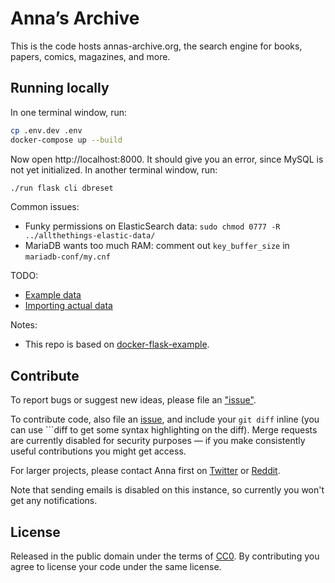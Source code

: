# Anna’s Archive

This is the code hosts annas-archive.org, the search engine for books, papers, comics, magazines, and more.

## Running locally

In one terminal window, run:

```bash
cp .env.dev .env
docker-compose up --build
```

Now open http://localhost:8000. It should give you an error, since MySQL is not yet initialized. In another terminal window, run:

```bash
./run flask cli dbreset
```

Common issues:
* Funky permissions on ElasticSearch data: `sudo chmod 0777 -R ../allthethings-elastic-data/`
* MariaDB wants too much RAM: comment out `key_buffer_size` in `mariadb-conf/my.cnf`

TODO:
* [Example data](https://annas-software.org/AnnaArchivist/annas-archive/-/issues/3)
* [Importing actual data](https://annas-software.org/AnnaArchivist/annas-archive/-/issues/4)

Notes:
* This repo is based on [docker-flask-example](https://github.com/nickjj/docker-flask-example).

## Contribute

To report bugs or suggest new ideas, please file an ["issue"](https://annas-software.org/AnnaArchivist/annas-archive/-/issues).

To contribute code, also file an [issue](https://annas-software.org/AnnaArchivist/annas-archive/-/issues), and include your `git diff` inline (you can use \`\`\`diff to get some syntax highlighting on the diff). Merge requests are currently disabled for security purposes — if you make consistently useful contributions you might get access.

For larger projects, please contact Anna first on [Twitter](https://twitter.com/AnnaArchivist) or [Reddit](https://www.reddit.com/user/AnnaArchivist).

Note that sending emails is disabled on this instance, so currently you won't get any notifications.

## License

Released in the public domain under the terms of [CC0](./LICENSE). By contributing you agree to license your code under the same license.
